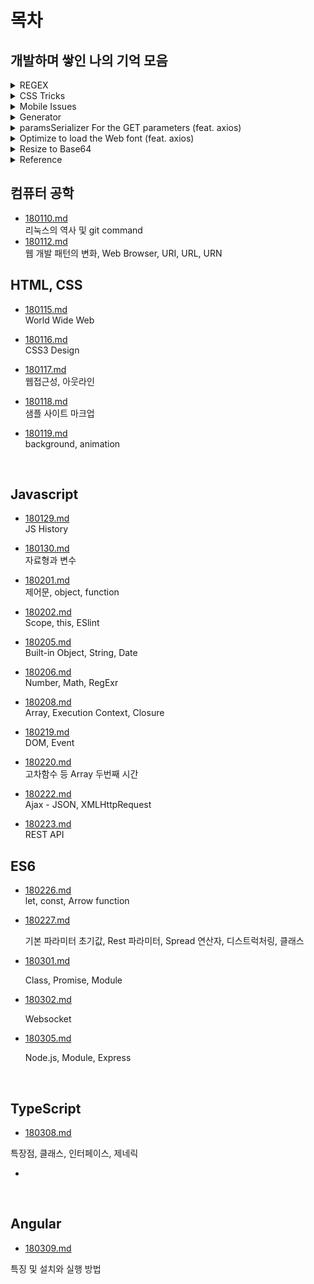 # 목차

## 개발하며 쌓인 나의 기억 모음

<details>
  <summary>REGEX</summary>
  
  ```js
  // 비밀번호(대소문자, 숫자, 특문 포함 8자리 이상)
  /^(?=.*[a-zA-z])(?=.*[0-9])(?=.*[`~!@#$%^&*()-_=+[{\]}\\|;:'",<.>/?]).{8,}$/
  ```
  
  ```js
  // 연결 가능한 텍스트를 링크 요소로 변경
  const replaceURLWithHTMLLinks = (str) => {
    const regURL = new RegExp('(http|https|ftp|telnet|news|irc)://([-/.a-zA-Z0-9_~#%$?&=:200-377()]+)', 'gi')
    return str.replace(regURL, "<a href='$1://$2' target='_blank' rel='noreferrer noopener'>$1://$2</a>")
  }
  ```

  ### 특수기호
  - \d : 숫자만
  - \D : \d와 반대
  - \w : 영문 대소문자 + 숫자 + 언더바
  - \W : \w 이외의 문자
  - \s : 공백 문자
  - \S : \s 이외의 문자
</details>

<details>
  <summary>CSS Tricks</summary>
  
  ```css
  /* Hidden cursor only */
  input {
    color: transparent;
    text-shadow: 0 0 0 #000;
  }
  ```
  
  ```html
  <!-- Rating Stars -->
  <div class="ratings">
    <div class="empty-stars"></div>
    <div class="full-stars" style="width:70%"></div>
  </div>
  ```

  ```css
  .ratings {
    position: relative;
    vertical-align: middle;
    display: inline-block;
    color: #b1b1b1;
    overflow: hidden;
  }
  .full-stars {
    position: absolute;
    left: 0;
    top: 0;
    white-space: nowrap;
    overflow: hidden;
    color: #fde16d;
  }
  .empty-stars:before, .full-stars:before {
    content:"\2605\2605\2605\2605\2605";
    font-size: 14pt;
  }
  .empty-stars:before {
    -webkit-text-stroke: 1px #848484;
  }
  .full-stars:before {
    -webkit-text-stroke: 1px orange;
  }
  ```
</details>

<details>
  <summary>Mobile Issues</summary>

  ### iOS
  - 3D transform에서 z-index가 제대로 인식되지 않는 경우
  ```css
  .selector {
    transform-style: preserve-3d;
    transform: translateZ(-1000px);
  }
  ```
</details>

<details>
  <summary>Generator</summary>

  ```js
  // Generate a random ID
  const id = Math.random().toString(36).slice(2)
  console.log(id) // p0ambi8jhik
  ```
  
  ```js
  // Shuffle an array
  const arr = ['A', 'B', 'C', 'D', 'E']
  const shuffled = [...arr].sort(() => Math.random() - 0.5)
  console.log(shuffled) // ['D', 'A', 'B', 'C', 'E']
  ```
  
  ```js
  // Object deep search
  const objectDeepSearch = ({ model = {}, path = '' }) => {
    const list = path.split('.')
    const key = list.pop()
    const pointer = list.reduce((object, prop) => {
      if (object[prop] === undefined) object[prop] = {}
      return object[prop]
    }, model)
    const result = { pointer, key }
    return result
  }

  const model = {
    name: {
      first: 'Hee-chang'
    }
  }
  console.log(objectDeepSearch({ model, path: 'name.first' })) // { pointer: { first: 'Hee-chang' }, key: 'first' }
  ```
  
  ```js
  // Compact Number
  const compactNumber = (value) => {
    const suffixes = ['', 'k', 'm', 'b', 't']
    const suffixNum = Math.floor(('' + value).length / 3)
    let shortValue = parseFloat((suffixNum ? value / Math.pow(1000, suffixNum) : value).toPrecision(2))
    !(shortValue % 1) && (shortValue = shortValue.toFixed(1))
    return shortValue + suffixes[suffixNum]
  }
  console.log(compactNumber(100000)) // '0.1m'
  ```
  
  ```js
  // Ordinal Suffix
  const ordinalSuffix = (number) => {
    const j = number % 10
    const k = number % 100
    let suffix = 'th'
    j === 1 && k !== 11 && (suffix = 'st')
    j === 2 && k !== 12 && (suffix = 'nd')
    j === 3 && k !== 13 && (suffix = 'rd')
    return `${number}${suffix}`
  }
  console.log(ordinalSuffix(1)) // '1st'
  ```
</details>

<details>
  <summary>paramsSerializer For the GET parameters (feat. axios)</summary>
  
  ```js
  // url: 'api-end-point' , params: { id: [1, 2] } => api-end-point?id=1&id=2
  axios.defaults.paramsSerializer = (paramObj) => {
    const params = new URLSearchParams()
    for (const key in paramObj) {
      if (Array.isArray(paramObj[key])) {
        for (let i = 0; i < paramObj[key].length; i++) {
          params.append(key, paramObj[key][i])
        }
      } else {
        params.append(key, paramObj[key])
      }
    }
    return params.toString()
  }
  ```
</details>

<details>
  <summary>Optimize to load the Web font (feat. axios)</summary>
  
  ```js
  const cssHref = 'css/webfont.css'

  const isFileCached = (href) => {
    return localStorage.font_css_cache &&
      (localStorage.font_css_cache_file === href)
  }

  const injectRawStyle = (text) => {
    const style = document.createElement('style')
    style.innerHTML = text
    document.getElementsByTagName('head')[0].appendChild(style)
  }

  const requestFontCssToServer = async () => {
    const { data } = await axios.get(`${location.origin}/${cssHref}`)
    injectRawStyle(data)
    localStorage.font_css_cache = data
    localStorage.font_css_cache_file = cssHref
  }

  const injectFontsStylesheet = () => {
    if (isFileCached(cssHref)) return injectRawStyle(localStorage.font_css_cache)
    requestFontCssToServer()
  }

  if (localStorage.font_css_cache) return injectFontsStylesheet()
  addEventListener('load', injectFontsStylesheet, false)
  ```
</details>

<details>
  <summary>Resize to Base64</summary>

  ```js
  const resize = (imageFile, maxSize = { width: 800, height: 800 }) => {
    return new Promise((resolve, reject) => {
      const image = new Image()
      image.onload = () => {
        const canvas = document.createElement('canvas')
        let width = image.width
        let height = image.height
        const horizontalType = width > height
        if (horizontalType) {
          if (!(width > maxSize.width)) return
          height *= maxSize.width / width
          width = maxSize.width
        } else {
          if (!(height > maxSize.height)) return
          width *= maxSize.height / height
          height = maxSize.height
        }
        canvas.width = width
        canvas.height = height
        canvas.getContext('2d').drawImage(image, 0, 0, width, height)
        const photoFile = canvas.toDataURL('image/png')
        resolve(photoFile)
      }
      image.src = imageFile
    })
  }

  const toBase64 = (file, resizable = true, maxSize = { width: 800, height: 800 }) => {
    const reader = new FileReader()
    reader.readAsDataURL(file)
    return new Promise((resolve, reject) => {
      reader.onerror = error => {
        reject(error)
      }
      reader.onloadend = async (event) => {
        if (!resizable) return resolve(event.target.result)
        resolve(await resize(event.target.result, maxSize))
      }
    })
  }
  ```
</details>

<details>
  <summary>Reference</summary>
  
  - [User Agent 등의 속성 출력](https://jsfiddle.net/xkfdnwzq/show)
</details>

## 컴퓨터 공학

- [180110.md](./_180110.md)  
  리눅스의 역사 및 git command
- [180112.md](./_180112.md)  
  웹 개발 패턴의 변화, Web Browser, URI, URL, URN

## HTML, CSS

- [180115.md](./_180115.md)  
  World Wide Web

- [180116.md](./_180116.md)  
  CSS3 Design

- [180117.md](./_180117.md)  
  웹접근성, 아웃라인

- [180118.md](./_180118/)  
  샘플 사이트 마크업

- [180119.md](./_180119.md)  
  background, animation

  ​

## Javascript

- [180129.md](./_180129.md)  
  JS History


- [180130.md](./_180130.md)  
  자료형과 변수
- [180201.md](./_180201.md)  
  제어문, object, function
- [180202.md](./_180202.md)  
  Scope, this, ESlint
- [180205.md](./_180205.md)  
  Built-in Object, String, Date
- [180206.md](./_180206.md)  
  Number, Math, RegExr
- [180208.md](./_180208.md)  
  Array, Execution Context, Closure
- [180219.md](./_180219.md)  
  DOM, Event
- [180220.md](./_180220.md)  
  고차함수 등 Array 두번째 시간
- [180222.md](./_180222.md)  
  Ajax - JSON, XMLHttpRequest
- [180223.md](./_180223.md)  
  REST API



## ES6

- [180226.md](./_180226.md)  
  let, const, Arrow function

- [180227.md](./_180227.md)  

  기본 파라미터 초기값, Rest 파라미터, Spread 연산자, 디스트럭처링, 클래스

- [180301.md](./_180301.md)

  Class, Promise, Module

- [180302.md](./_180302.md)

  Websocket

- [180305.md](./_180305.md)

  Node.js, Module, Express

  ​

## TypeScript

- [180308.md](./_180308.md)

특장점, 클래스, 인터페이스, 제네릭

- ​

  ​

## Angular

- [180309.md](./_180309.md)

특징 및 설치와 실행 방법